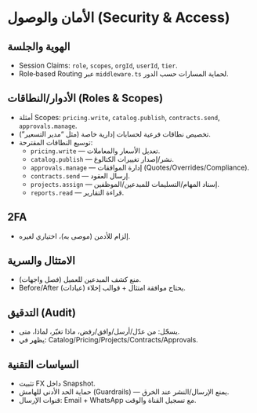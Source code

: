 # الأمان والوصول (Security & Access)

## الهوية والجلسة
- Session Claims: `role`, `scopes`, `orgId`, `userId`, `tier`.
- Role‑based Routing عبر `middleware.ts` لحماية المسارات حسب الدور.

## الأدوار/النطاقات (Roles & Scopes)
- أمثلة Scopes: `pricing.write`, `catalog.publish`, `contracts.send`, `approvals.manage`.
- تخصيص نطاقات فرعية لحسابات إدارية خاصة (مثل “مدير التسعير”).
 - توسيع النطاقات المقترحة:
   - `pricing.write` — تعديل الأسعار والمعاملات.
   - `catalog.publish` — نشر/إصدار تغييرات الكتالوغ.
   - `approvals.manage` — إدارة الموافقات (Quotes/Overrides/Compliance).
   - `contracts.send` — إرسال العقود.
   - `projects.assign` — إسناد المهام/التسليمات للمبدعين/الموظفين.
   - `reports.read` — قراءة التقارير.

## 2FA
- إلزام للأدمن (موصى به)، اختياري لغيره.

## الامتثال والسرية
- منع كشف المبدعين للعميل (فصل واجهات).
- Before/After (عيادات) يحتاج موافقة امتثال + قوالب إخلاء.

## التدقيق (Audit)
- يسجّل: من عدّل/أرسل/وافق/رفض، ماذا تغيّر، لماذا، متى.
- يظهر في: Catalog/Pricing/Projects/Contracts/Approvals.

## السياسات التقنية
- تثبيت FX داخل Snapshot.
- حماية الحد الأدنى للهامش (Guardrails) — يمنع الإرسال/النشر عند الخرق.
- قنوات الإرسال: Email + WhatsApp مع تسجيل القناة والوقت.
